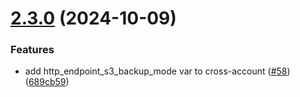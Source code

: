 # [2.3.0](https://github.com/observeinc/terraform-aws-kinesis-firehose/compare/v2.2.0...v2.3.0) (2024-10-09)


### Features

* add  http_endpoint_s3_backup_mode var to cross-account ([#58](https://github.com/observeinc/terraform-aws-kinesis-firehose/issues/58)) ([689cb59](https://github.com/observeinc/terraform-aws-kinesis-firehose/commit/689cb59923c8cf186e745fdd2d74b7cacbb1176f))




